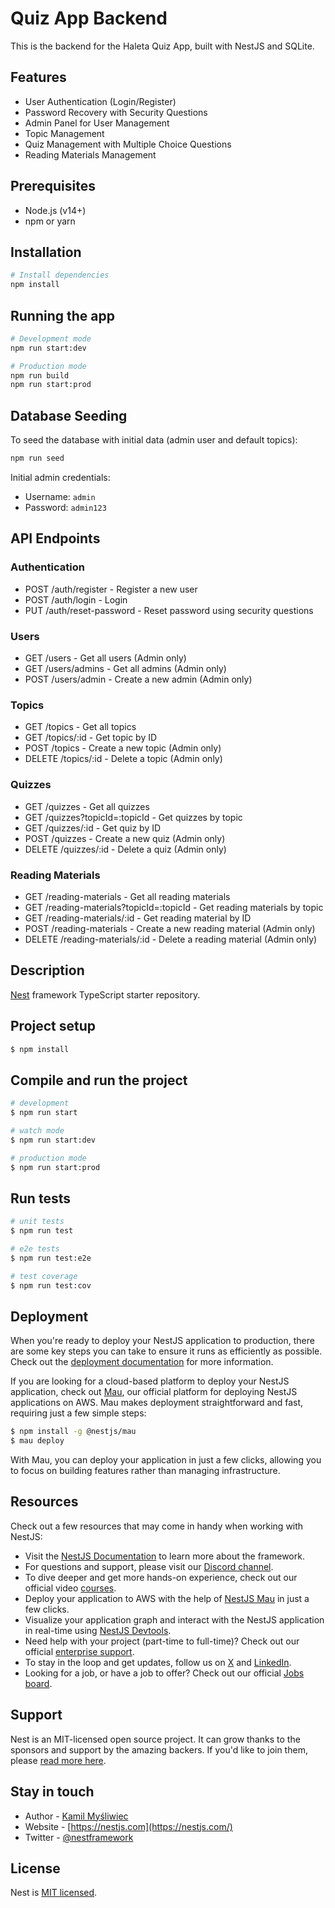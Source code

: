 # Quiz App Backend

This is the backend for the Haleta Quiz App, built with NestJS and SQLite.

## Features

- User Authentication (Login/Register)
- Password Recovery with Security Questions
- Admin Panel for User Management
- Topic Management
- Quiz Management with Multiple Choice Questions
- Reading Materials Management

## Prerequisites

- Node.js (v14+)
- npm or yarn

## Installation

```bash
# Install dependencies
npm install
```

## Running the app

```bash
# Development mode
npm run start:dev

# Production mode
npm run build
npm run start:prod
```

## Database Seeding

To seed the database with initial data (admin user and default topics):

```bash
npm run seed
```

Initial admin credentials:
- Username: `admin`
- Password: `admin123`

## API Endpoints

### Authentication
- POST /auth/register - Register a new user
- POST /auth/login - Login
- PUT /auth/reset-password - Reset password using security questions

### Users
- GET /users - Get all users (Admin only)
- GET /users/admins - Get all admins (Admin only)
- POST /users/admin - Create a new admin (Admin only)

### Topics
- GET /topics - Get all topics
- GET /topics/:id - Get topic by ID
- POST /topics - Create a new topic (Admin only)
- DELETE /topics/:id - Delete a topic (Admin only)

### Quizzes
- GET /quizzes - Get all quizzes
- GET /quizzes?topicId=:topicId - Get quizzes by topic
- GET /quizzes/:id - Get quiz by ID
- POST /quizzes - Create a new quiz (Admin only)
- DELETE /quizzes/:id - Delete a quiz (Admin only)

### Reading Materials
- GET /reading-materials - Get all reading materials
- GET /reading-materials?topicId=:topicId - Get reading materials by topic
- GET /reading-materials/:id - Get reading material by ID
- POST /reading-materials - Create a new reading material (Admin only)
- DELETE /reading-materials/:id - Delete a reading material (Admin only)

## Description

[Nest](https://github.com/nestjs/nest) framework TypeScript starter repository.

## Project setup

```bash
$ npm install
```

## Compile and run the project

```bash
# development
$ npm run start

# watch mode
$ npm run start:dev

# production mode
$ npm run start:prod
```

## Run tests

```bash
# unit tests
$ npm run test

# e2e tests
$ npm run test:e2e

# test coverage
$ npm run test:cov
```

## Deployment

When you're ready to deploy your NestJS application to production, there are some key steps you can take to ensure it runs as efficiently as possible. Check out the [deployment documentation](https://docs.nestjs.com/deployment) for more information.

If you are looking for a cloud-based platform to deploy your NestJS application, check out [Mau](https://mau.nestjs.com), our official platform for deploying NestJS applications on AWS. Mau makes deployment straightforward and fast, requiring just a few simple steps:

```bash
$ npm install -g @nestjs/mau
$ mau deploy
```

With Mau, you can deploy your application in just a few clicks, allowing you to focus on building features rather than managing infrastructure.

## Resources

Check out a few resources that may come in handy when working with NestJS:

- Visit the [NestJS Documentation](https://docs.nestjs.com) to learn more about the framework.
- For questions and support, please visit our [Discord channel](https://discord.gg/G7Qnnhy).
- To dive deeper and get more hands-on experience, check out our official video [courses](https://courses.nestjs.com/).
- Deploy your application to AWS with the help of [NestJS Mau](https://mau.nestjs.com) in just a few clicks.
- Visualize your application graph and interact with the NestJS application in real-time using [NestJS Devtools](https://devtools.nestjs.com).
- Need help with your project (part-time to full-time)? Check out our official [enterprise support](https://enterprise.nestjs.com).
- To stay in the loop and get updates, follow us on [X](https://x.com/nestframework) and [LinkedIn](https://linkedin.com/company/nestjs).
- Looking for a job, or have a job to offer? Check out our official [Jobs board](https://jobs.nestjs.com).

## Support

Nest is an MIT-licensed open source project. It can grow thanks to the sponsors and support by the amazing backers. If you'd like to join them, please [read more here](https://docs.nestjs.com/support).

## Stay in touch

- Author - [Kamil Myśliwiec](https://twitter.com/kammysliwiec)
- Website - [https://nestjs.com](https://nestjs.com/)
- Twitter - [@nestframework](https://twitter.com/nestframework)

## License

Nest is [MIT licensed](https://github.com/nestjs/nest/blob/master/LICENSE).
